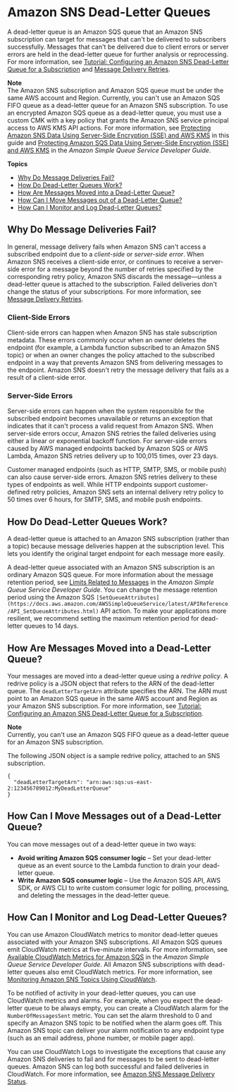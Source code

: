 # Amazon SNS Dead\-Letter Queues<a name="sns-dead-letter-queues"></a>

A dead\-letter queue is an Amazon SQS queue that an Amazon SNS subscription can target for messages that can't be delivered to subscribers successfully\. Messages that can't be delivered due to client errors or server errors are held in the dead\-letter queue for further analysis or reprocessing\. For more information, see [Tutorial: Configuring an Amazon SNS Dead\-Letter Queue for a Subscription](sns-configure-dead-letter-queue.md) and [Message Delivery Retries](sns-message-delivery-retries.md)\.

**Note**  
The Amazon SNS subscription and Amazon SQS queue must be under the same AWS account and Region\.
Currently, you can't use an Amazon SQS FIFO queue as a dead\-letter queue for an Amazon SNS subscription\.
To use an encrypted Amazon SQS queue as a dead\-letter queue, you must use a custom CMK with a key policy that grants the Amazon SNS service principal access to AWS KMS API actions\. For more information, see [Protecting Amazon SNS Data Using Server\-Side Encryption \(SSE\) and AWS KMS](sns-server-side-encryption.md) in this guide and [Protecting Amazon SQS Data Using Server\-Side Encryption \(SSE\) and AWS KMS](https://docs.aws.amazon.com/AWSSimpleQueueService/latest/SQSDeveloperGuide/sqs-server-side-encryption.html) in the *Amazon Simple Queue Service Developer Guide*\.

**Topics**
+ [Why Do Message Deliveries Fail?](#why-do-message-deliveries-fail)
+ [How Do Dead\-Letter Queues Work?](#how-do-dead-letter-queues-work)
+ [How Are Messages Moved into a Dead\-Letter Queue?](#how-messages-moved-into-dead-letter-queue)
+ [How Can I Move Messages out of a Dead\-Letter Queue?](#how-to-move-messages-out-of-dead-letter-queue)
+ [How Can I Monitor and Log Dead\-Letter Queues?](#how-to-monitor-log-dead-letter-queues)

## Why Do Message Deliveries Fail?<a name="why-do-message-deliveries-fail"></a>

In general, message delivery fails when Amazon SNS can't access a subscribed endpoint due to a *client\-side* or *server\-side error*\. When Amazon SNS receives a client\-side error, or continues to receive a server\-side error for a message beyond the number of retries specified by the corresponding retry policy, Amazon SNS discards the message—unless a dead\-letter queue is attached to the subscription\. Failed deliveries don't change the status of your subscriptions\. For more information, see [Message Delivery Retries](sns-message-delivery-retries.md)\.

### Client\-Side Errors<a name="client-side-errors"></a>

Client\-side errors can happen when Amazon SNS has stale subscription metadata\. These errors commonly occur when an owner deletes the endpoint \(for example, a Lambda function subscribed to an Amazon SNS topic\) or when an owner changes the policy attached to the subscribed endpoint in a way that prevents Amazon SNS from delivering messages to the endpoint\. Amazon SNS doesn't retry the message delivery that fails as a result of a client\-side error\.

### Server\-Side Errors<a name="server-side-errors"></a>

Server\-side errors can happen when the system responsible for the subscribed endpoint becomes unavailable or returns an exception that indicates that it can't process a valid request from Amazon SNS\. When server\-side errors occur, Amazon SNS retries the failed deliveries using either a linear or exponential backoff function\. For server\-side errors caused by AWS managed endpoints backed by Amazon SQS or AWS Lambda, Amazon SNS retries delivery up to 100,015 times, over 23 days\.

Customer managed endpoints \(such as HTTP, SMTP, SMS, or mobile push\) can also cause server\-side errors\. Amazon SNS retries delivery to these types of endpoints as well\. While HTTP endpoints support customer\-defined retry policies, Amazon SNS sets an internal delivery retry policy to 50 times over 6 hours, for SMTP, SMS, and mobile push endpoints\.

## How Do Dead\-Letter Queues Work?<a name="how-do-dead-letter-queues-work"></a>

A dead\-letter queue is attached to an Amazon SNS subscription \(rather than a topic\) because message deliveries happen at the subscription level\. This lets you identify the original target endpoint for each message more easily\.

A dead\-letter queue associated with an Amazon SNS subscription is an ordinary Amazon SQS queue\. For more information about the message retention period, see [Limits Related to Messages](https://docs.aws.amazon.com/AWSSimpleQueueService/latest/SQSDeveloperGuide/sqs-limits.html#limits-messages) in the *Amazon Simple Queue Service Developer Guide*\. You can change the message retention period using the Amazon SQS `[SetQueueAttributes](https://docs.aws.amazon.com/AWSSimpleQueueService/latest/APIReference/API_SetQueueAttributes.html)` API action\. To make your applications more resilient, we recommend setting the maximum retention period for dead\-letter queues to 14 days\.

## How Are Messages Moved into a Dead\-Letter Queue?<a name="how-messages-moved-into-dead-letter-queue"></a>

Your messages are moved into a dead\-letter queue using a *redrive policy*\. A redrive policy is a JSON object that refers to the ARN of the dead\-letter queue\. The `deadLetterTargetArn` attribute specifies the ARN\. The ARN must point to an Amazon SQS queue in the same AWS account and Region as your Amazon SNS subscription\. For more information, see [Tutorial: Configuring an Amazon SNS Dead\-Letter Queue for a Subscription](sns-configure-dead-letter-queue.md)\. 

**Note**  
Currently, you can't use an Amazon SQS FIFO queue as a dead\-letter queue for an Amazon SNS subscription\.

The following JSON object is a sample redrive policy, attached to an SNS subscription\.

```
{
  "deadLetterTargetArn": "arn:aws:sqs:us-east-2:123456789012:MyDeadLetterQueue"
}
```

## How Can I Move Messages out of a Dead\-Letter Queue?<a name="how-to-move-messages-out-of-dead-letter-queue"></a>

You can move messages out of a dead\-letter queue in two ways:
+ **Avoid writing Amazon SQS consumer logic** – Set your dead\-letter queue as an event source to the Lambda function to drain your dead\-letter queue\.
+ **Write Amazon SQS consumer logic** – Use the Amazon SQS API, AWS SDK, or AWS CLI to write custom consumer logic for polling, processing, and deleting the messages in the dead\-letter queue\.

## How Can I Monitor and Log Dead\-Letter Queues?<a name="how-to-monitor-log-dead-letter-queues"></a>

You can use Amazon CloudWatch metrics to monitor dead\-letter queues associated with your Amazon SNS subscriptions\. All Amazon SQS queues emit CloudWatch metrics at five\-minute intervals\. For more information, see [Available CloudWatch Metrics for Amazon SQS](https://docs.aws.amazon.com/AWSSimpleQueueService/latest/SQSDeveloperGuide/sqs-available-cloudwatch-metrics.html) in the *Amazon Simple Queue Service Developer Guide*\. All Amazon SNS subscriptions with dead\-letter queues also emit CloudWatch metrics\. For more information, see [Monitoring Amazon SNS Topics Using CloudWatch](sns-monitoring-using-cloudwatch.md)\.

To be notified of activity in your dead\-letter queues, you can use CloudWatch metrics and alarms\. For example, when you expect the dead\-letter queue to be always empty, you can create a CloudWatch alarm for the `NumberOfMessagesSent` metric\. You can set the alarm threshold to 0 and specify an Amazon SNS topic to be notified when the alarm goes off\. This Amazon SNS topic can deliver your alarm notification to any endpoint type \(such as an email address, phone number, or mobile pager app\)\.

You can use CloudWatch Logs to investigate the exceptions that cause any Amazon SNS deliveries to fail and for messages to be sent to dead\-letter queues\. Amazon SNS can log both successful and failed deliveries in CloudWatch\. For more information, see [Amazon SNS Message Delivery Status](sns-topic-attributes.md)\.
